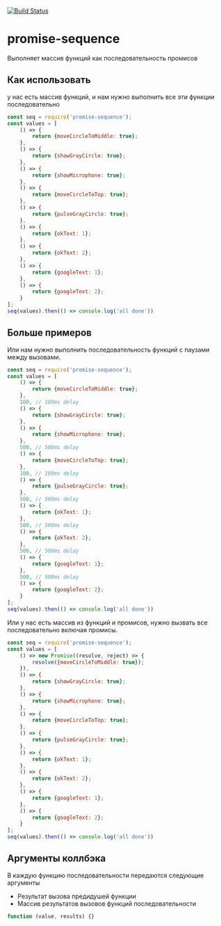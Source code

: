 [![Build Status](https://travis-ci.org/JiLiZART/promise-sequence.svg?branch=master)](https://travis-ci.org/JiLiZART/promise-sequence)
# promise-sequence
Выполняет массив функций как последовательность промисов

## Как использовать
у нас есть массив функций, и нам нужно выполнить все эти функции последовательно
```js
const seq = require('promise-sequence');
const values = [
    () => {
        return {moveCircleToMiddle: true};
    },
    () => {
        return {showGrayCircle: true};
    },
    () => {
        return {showMicrophone: true};
    },
    () => {
        return {moveCircleToTop: true};
    },
    () => {
        return {pulseGrayCircle: true};
    },
    () => {
        return {okText: 1};
    },
    () => {
        return {okText: 2};
    },
    () => {
        return {googleText: 1};
    },
    () => {
        return {googleText: 2};
    }
];
seq(values).then(() => console.log('all done'))
```

## Больше примеров
Или нам нужно выполнить последовательность функций с паузами между вызовами.

```js
const seq = require('promise-sequence');
const values = [
    () => {
        return {moveCircleToMiddle: true};
    },
    100, // 100ms delay
    () => {
        return {showGrayCircle: true};
    },
    () => {
        return {showMicrophone: true};
    },
    500, // 500ms delay
    () => {
        return {moveCircleToTop: true};
    },
    100, // 100ms delay
    () => {
        return {pulseGrayCircle: true};
    },
    500, // 500ms delay
    () => {
        return {okText: 1};
    },
    500, // 500ms delay
    () => {
        return {okText: 2};
    },
    500, // 500ms delay
    () => {
        return {googleText: 1};
    },
    500, // 500ms delay
    () => {
        return {googleText: 2};
    }
];
seq(values).then(() => console.log('all done'))
```

Или у нас есть массив из функций и промисов, нужно вызвать все последовательно включая промисы.

```js
const seq = require('promise-sequence');
const values = [
    () => new Promise((resolve, reject) => {
        resolve({moveCircleToMiddle: true});
    }),
    () => {
        return {showGrayCircle: true};
    },
    () => {
        return {showMicrophone: true};
    },
    () => {
        return {moveCircleToTop: true};
    },
    () => {
        return {pulseGrayCircle: true};
    },
    () => {
        return {okText: 1};
    },
    () => {
        return {okText: 2};
    },
    () => {
        return {googleText: 1};
    },
    () => {
        return {googleText: 2};
    }
];
seq(values).then(() => console.log('all done'))
```

## Аргументы коллбэка

В каждую функцию последовательности передаются следующие аргументы

- Результат вызова предидушей функции
- Массив результатов вызовов функций последовательности

```js
function (value, results) {}
```